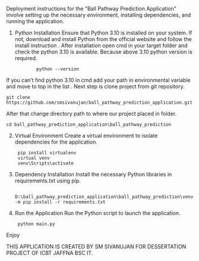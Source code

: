 Deployment instructions for the "Ball Pathway Prediction Application" involve setting up the necessary environment, installing dependencies, and running the application.
1. Python Installation
Ensure that Python 3.10 is installed on your system. 
If not, download and install Python from the official website and follow the install instruction .
After installation open cmd in your target folder and check the python 3.10 is available. Because above 3.10 python version is required.
                
               python --version
  	
If you can’t find python 3.10 in cmd add your path in environmental variable and move to top in the list . 
Next step is clone project from git repository.
  
    git clone https://github.com/smsivanujan/ball_pathway_prediction_application.git

After that change directory path to where our project placed in folder.

    cd ball_pathway_prediction_application\ball_pathway_prediction

2. Virtual Environment
Create a virtual environment to isolate dependencies for the application.

        pip install virtualenv
        virtual venv
        venv\Scripts\activate

3. Dependency Installation
Install the necessary Python libraries in requirements.txt using pip.
	
        D:\ball_pathway_prediction_application\ball_pathway_prediction\venv\Scripts\python.exe -m pip install -r requirements.txt
	
4. Run the Application
Run the Python script to launch the application.

        python main.py

Enjoy

THIS APPLICATION IS CREATED BY SM SIVANUJAN FOR DESSERTATION PROJECT OF ICBT JAFFNA BSC IT.
   
